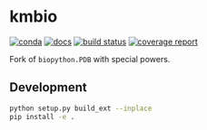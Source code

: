 # kmbio

[![conda](https://img.shields.io/conda/dn/kimlab/kmbio.svg)](https://anaconda.org/kimlab/kmbio/)
[![docs](https://img.shields.io/badge/docs-v2.0.14-blue.svg)](https://kimlab.gitlab.io/kmbio/v2.0.14/)
[![build status](https://gitlab.com/kimlab/kmbio/badges/v2.0.14/build.svg)](https://gitlab.com/kimlab/kmbio/commits/v2.0.14/)
[![coverage report](https://gitlab.com/kimlab/kmbio/badges/v2.0.14/coverage.svg)](https://kimlab.gitlab.io/kmbio/v2.0.14/htmlcov/)

Fork of `biopython.PDB` with special powers.

## Development

```bash
python setup.py build_ext --inplace
pip install -e .
```

